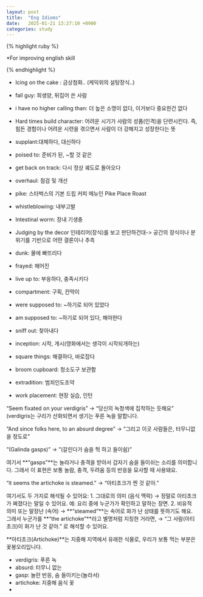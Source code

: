```yaml
---
layout: post
title:  "Eng Idioms"
date:   2025-01-21 13:27:10 +0900
categories: study
---
```





{% highlight ruby %}


*For improving english skill  


{% endhighlight %}  






* Icing on the cake : 금상첨화.. (케익위의 설탕장식..)  
* fall guy: 희생양, 뒤집어 쓴 사람  
* i have no higher calling than: 더 높은 소명이 없다, 이거보다 중요한건 없다   
* Hard times build character: 어려운 시기가 사람의 성품(인격)을 단련시킨다. 즉, 힘든 경험이나 어려운 시련을 겪으면서 사람이 더 강해지고 성장한다는 뜻   
* supplant:대체하다, 대신하다  
* poised to: 준비가 된, ~할 것 같은  
* get back on track: 다시 정상 궤도로 돌아오다  
* overhaul: 점검 및 개선  
* pike: 스타벅스의 기본 드립 커피 메뉴인 Pike Place Roast  
* whistleblowing: 내부고발  




* Intestinal worm: 장내 기생충 
* Judging by the decor 인테리어(장식)를 보고 판단하건대-> 공간의 장식이나 분위기를 기반으로 어떤 결론이나 추측  
* dunk: 물에 빠뜨리다  
* frayed: 헤어진  
* live up to: 부응하다, 충족시키다 
* compartment: 구획, 칸막이  
* were supposed to: ~하기로 되어 있었다  
* am supposed to: ~하기로 되어 있다, 해야한다  
* sniff out: 찾아내다  
* inception: 시작, 개시(영화에서는 생각이 시작되개하는)  
* square things: 해결하다, 바로잡다  
* broom cupboard: 청소도구 보관함  
* extradition: 범죄인도조약  
* work placement: 현장 실습, 인턴  





“Seem fixated on your verdigris”
→ “당신의 녹청색에 집착하는 듯해요”
(verdigris는 구리가 산화되면서 생기는 푸른 녹을 말합니다.

“And since folks here, to an absurd degree”
→ “그리고 이곳 사람들은, 터무니없을 정도로”


”(Galinda gasps)”
→ ”(갈린다가 숨을 헉 하고 들이쉼)”

여기서 **“gasps”**는 놀라거나 충격을 받아서 갑자기 숨을 들이쉬는 소리를 의미합니다. 그래서 이 표현은 보통 놀람, 충격, 두려움 등의 반응을 묘사할 때 사용돼요.


“it seems the artichoke is steamed.”
→ “아티초크가 찐 것 같아.”

여기서도 두 가지로 해석될 수 있어요:
	1.	그대로의 의미 (음식 맥락)
→ 정말로 아티초크가 쪄졌다는 말일 수 있어요.
예: 요리 중에 누군가가 확인하고 말하는 장면.
	2.	비유적 의미 또는 말장난 (속어)
→ **“steamed”**는 속어로 화가 난 상태를 뜻하기도 해요.
그래서 누군가를 **“the artichoke”**라고 별명처럼 지칭한 거라면,
→ “그 사람(아티초크)이 화가 난 것 같아.” 로 해석할 수 있어요.

**아티초크(Artichoke)**는 지중해 지역에서 유래한 식물로, 우리가 보통 먹는 부분은 꽃봉오리입니다.

* verdigris: 푸른 녹  
* absurd: 터무니 없는  
* gasp: 놀란 반응, 숨 들이키는(놀라서)  
* artichoke: 지중해 음식 꽃  
* 

  